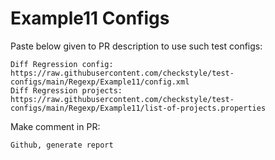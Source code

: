 # Example11 Configs
Paste below given to PR description to use such test configs:
```
Diff Regression config: https://raw.githubusercontent.com/checkstyle/test-configs/main/Regexp/Example11/config.xml
Diff Regression projects: https://raw.githubusercontent.com/checkstyle/test-configs/main/Regexp/Example11/list-of-projects.properties
```
Make comment in PR:
```
Github, generate report
```

